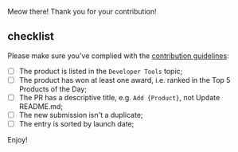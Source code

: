 Meow there! Thank you for your contribution!

## checklist

Please make sure you've complied with the [contribution guidelines](https://github.com/fmerian/awesome-product-hunt/blob/main/CONTRIBUTING.md):

- [ ] The product is listed in the `Developer Tools` topic;
- [ ] The product has won at least one award, i.e. ranked in the Top 5 Products of the Day;
- [ ] The PR has a descriptive title, e.g. `Add {Product}`, not Update README.md;
- [ ] The new submission isn't a duplicate;
- [ ] The entry is sorted by launch date;

Enjoy!
